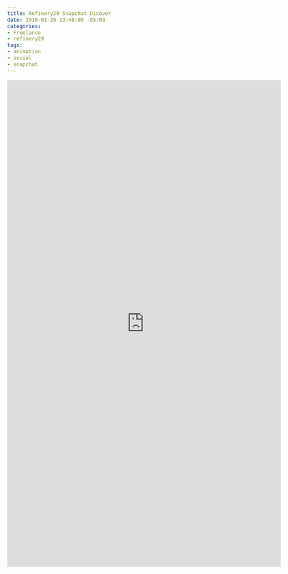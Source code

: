 ```yaml
---
title: Refinery29 Snapchat Dicover
date: 2018-01-28 23:48:00 -05:00
categories:
- Freelance
- refinery29
tags:
- animation
- social
- snapchat
---
```


<div class="video-vertical">
	<iframe src="https://player.vimeo.com/video/253505192?&background=1&loop=1&autopause=0" width="640" height="1138" frameborder="0" webkitallowfullscreen mozallowfullscreen allowfullscreen></iframe>
</div>
